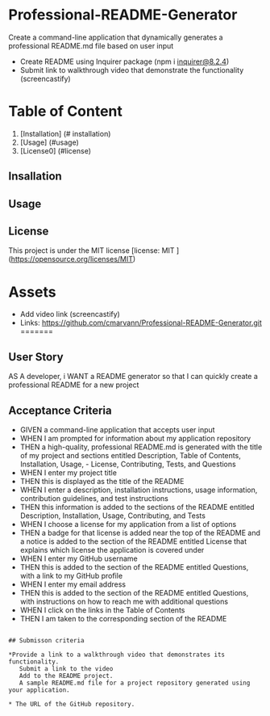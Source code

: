 # Professional-README-Generator

Create a command-line application that dynamically generates a professional README.md file based on user input
* Create README using Inquirer package (npm i inquirer@8.2.4)
* Submit link to walkthrough video that demonstrate the functionality  (screencastify)



# Table of Content
1. [Installation] (# installation)
2. [Usage] (#usage)
3. [License0] (#license)

## Insallation

## Usage 

## License
This project is under the MIT license 
[license: MIT ] (https://opensource.org/licenses/MIT)



# Assets 
* Add video link (screencastify)
* Links: https://github.com/cmarvann/Professional-README-Generator.git
=======

## User Story

AS A developer, i WANT a README generator so that  I can quickly create a professional README for a new project


## Acceptance Criteria

- GIVEN a command-line application that accepts user input
- WHEN I am prompted for information about my application repository
- THEN a high-quality, professional README.md is generated with the title of my project and sections entitled Description, Table of Contents, Installation, Usage, - License, Contributing, Tests, and Questions
- WHEN I enter my project title
- THEN this is displayed as the title of the README
- WHEN I enter a description, installation instructions, usage information, contribution guidelines, and test instructions
- THEN this information is added to the sections of the README entitled Description, Installation, Usage, Contributing, and Tests
- WHEN I choose a license for my application from a list of options
- THEN a badge for that license is added near the top of the README and a notice is added to the section of the README entitled License that explains which license the application is covered under
- WHEN I enter my GitHub username
- THEN this is added to the section of the README entitled Questions, with a link to my GitHub profile
- WHEN I enter my email address
- THEN this is added to the section of the README entitled Questions, with instructions on how to reach me with additional questions
- WHEN I click on the links in the Table of Contents
- THEN I am taken to the corresponding section of the README
```

## Submisson criteria

*Provide a link to a walkthrough video that demonstrates its functionality. 
   Submit a link to the video 
   Add to the README project.
   A sample README.md file for a project repository generated using your application.

* The URL of the GitHub repository.

